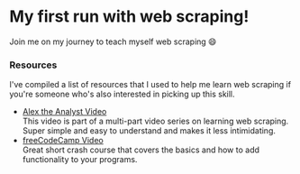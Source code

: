 # My first run with web scraping!
Join me on my journey to teach myself web scraping 😄

### 

### Resources
I've compiled a list of resources that I used to help me learn web scraping if you're someone who's also interested in picking up this skill.
- [Alex the Analyst Video](https://www.youtube.com/watch?v=8dTpNajxaH0&list=LL&index=2&t=7s)  
This video is part of a multi-part video series on learning web scraping. Super simple and easy to understand and makes it less intimidating.  
- [freeCodeCamp Video](https://www.youtube.com/watch?v=XVv6mJpFOb0)  
Great short crash course that covers the basics and how to add functionality to your programs.

